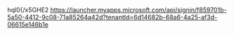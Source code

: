 hql0{/x5GHE2
https://launcher.myapps.microsoft.com/api/signin/f859701b-5a50-4412-9c08-71a85264a42d?tenantId=6d14682b-68a6-4a25-af3d-06615e146b1e
